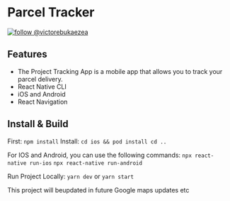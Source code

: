 # Parcel Tracker

[![follow @victorebukaezea](https://img.shields.io/twitter/follow/victorebukaezea.svg?style=for-the-badge&logo=TWITTER&logoColor=FFFFFF&labelColor=00aced&logoWidth=20&color=lightgray)](https://twitter.com/victorebukaezea)

## Features

- The Project Tracking App is a mobile app that allows you to track your parcel delivery.
- React Native CLI
- iOS and Android
- React Navigation

## Install & Build

First: `npm install`
Install: `cd ios && pod install cd ..`

For IOS and Android, you can use the following commands:
`npx react-native run-ios`
`npx react-native run-android`

Run Project Locally: `yarn dev` or `yarn start`

This project will beupdated in future Google maps updates etc
